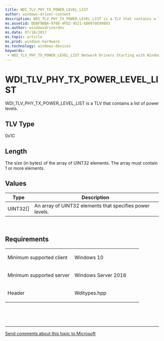 ```yaml
---
title: WDI_TLV_PHY_TX_POWER_LEVEL_LIST
author: windows-driver-content
description: WDI_TLV_PHY_TX_POWER_LEVEL_LIST is a TLV that contains a list of power levels.
ms.assetid: DDBF9BBA-9700-4FD2-9521-6D0970E99893
ms.author: windowsdriverdev 
ms.date: 07/18/2017 
ms.topic: article 
ms.prod: windows-hardware 
ms.technology: windows-devices 
keywords:
 - WDI_TLV_PHY_TX_POWER_LEVEL_LIST Network Drivers Starting with Windows Vista
---
```


# WDI\_TLV\_PHY\_TX\_POWER\_LEVEL\_LIST


WDI\_TLV\_PHY\_TX\_POWER\_LEVEL\_LIST is a TLV that contains a list of power levels.

## TLV Type


0x1C

## Length


The size (in bytes) of the array of UINT32 elements. The array must contain 1 or more elements.

## Values


| Type       | Description                                              |
|------------|----------------------------------------------------------|
| UINT32\[\] | An array of UINT32 elements that specifies power levels. |

 

Requirements
------------

<table>
<colgroup>
<col width="50%" />
<col width="50%" />
</colgroup>
<tbody>
<tr class="odd">
<td><p>Minimum supported client</p></td>
<td><p>Windows 10</p></td>
</tr>
<tr class="even">
<td><p>Minimum supported server</p></td>
<td><p>Windows Server 2016</p></td>
</tr>
<tr class="odd">
<td><p>Header</p></td>
<td>Wditypes.hpp</td>
</tr>
</tbody>
</table>

 

 


--------------------
[Send comments about this topic to Microsoft](mailto:wsddocfb@microsoft.com?subject=Documentation%20feedback%20%5Bnetvista\netvista%5D:%20WDI_TLV_PHY_TX_POWER_LEVEL_LIST%20%20RELEASE:%20%287/10/2017%29&body=%0A%0APRIVACY%20STATEMENT%0A%0AWe%20use%20your%20feedback%20to%20improve%20the%20documentation.%20We%20don't%20use%20your%20email%20address%20for%20any%20other%20purpose,%20and%20we'll%20remove%20your%20email%20address%20from%20our%20system%20after%20the%20issue%20that%20you're%20reporting%20is%20fixed.%20While%20we're%20working%20to%20fix%20this%20issue,%20we%20might%20send%20you%20an%20email%20message%20to%20ask%20for%20more%20info.%20Later,%20we%20might%20also%20send%20you%20an%20email%20message%20to%20let%20you%20know%20that%20we've%20addressed%20your%20feedback.%0A%0AFor%20more%20info%20about%20Microsoft's%20privacy%20policy,%20see%20http://privacy.microsoft.com/default.aspx. "Send comments about this topic to Microsoft")


